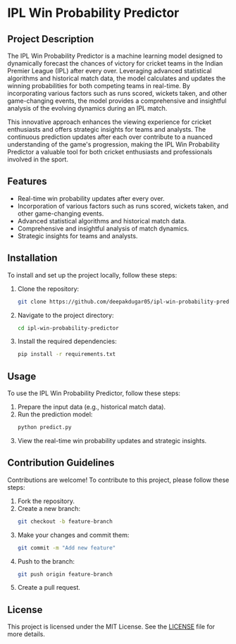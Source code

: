 # IPL Win Probability Predictor

## Project Description

The IPL Win Probability Predictor is a machine learning model designed to dynamically forecast the chances of victory for cricket teams in the Indian Premier League (IPL) after every over. Leveraging advanced statistical algorithms and historical match data, the model calculates and updates the winning probabilities for both competing teams in real-time. By incorporating various factors such as runs scored, wickets taken, and other game-changing events, the model provides a comprehensive and insightful analysis of the evolving dynamics during an IPL match.

This innovative approach enhances the viewing experience for cricket enthusiasts and offers strategic insights for teams and analysts. The continuous prediction updates after each over contribute to a nuanced understanding of the game's progression, making the IPL Win Probability Predictor a valuable tool for both cricket enthusiasts and professionals involved in the sport.

## Features

- Real-time win probability updates after every over.
- Incorporation of various factors such as runs scored, wickets taken, and other game-changing events.
- Advanced statistical algorithms and historical match data.
- Comprehensive and insightful analysis of match dynamics.
- Strategic insights for teams and analysts.

## Installation

To install and set up the project locally, follow these steps:

1. Clone the repository:
    ```sh
    git clone https://github.com/deepakdugar05/ipl-win-probability-predictor.git
    ```
2. Navigate to the project directory:
    ```sh
    cd ipl-win-probability-predictor
    ```
3. Install the required dependencies:
    ```sh
    pip install -r requirements.txt
    ```

## Usage

To use the IPL Win Probability Predictor, follow these steps:

1. Prepare the input data (e.g., historical match data).
2. Run the prediction model:
    ```sh
    python predict.py
    ```
3. View the real-time win probability updates and strategic insights.

## Contribution Guidelines

Contributions are welcome! To contribute to this project, please follow these steps:

1. Fork the repository.
2. Create a new branch:
    ```sh
    git checkout -b feature-branch
    ```
3. Make your changes and commit them:
    ```sh
    git commit -m "Add new feature"
    ```
4. Push to the branch:
    ```sh
    git push origin feature-branch
    ```
5. Create a pull request.

## License

This project is licensed under the MIT License. See the [LICENSE](LICENSE) file for more details.
